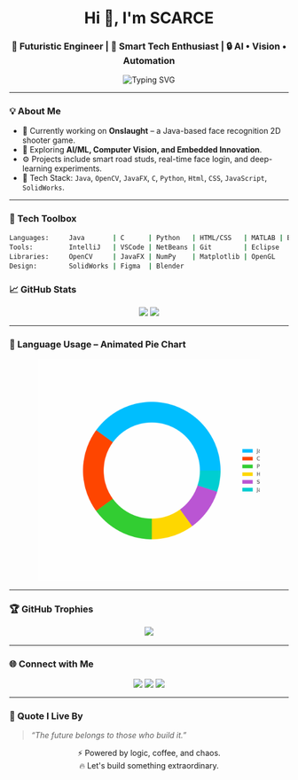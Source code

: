 <h1 align="center">Hi 👋, I'm SCARCE</h1>
<h3 align="center">🚀 Futuristic Engineer | 🧠 Smart Tech Enthusiast | 🔒 AI • Vision • Automation</h3>

<p align="center">
  <img src="https://readme-typing-svg.demolab.com?font=Fira+Code&size=22&pause=1000&color=00F7FF&width=440&lines=Crafting+Code+for+the+Future...;Building+Intelligent+Systems...;Vision%2C+Java+%2B+AI+Wizardry;Let's+Engineer+Tomorrow!" alt="Typing SVG" />
</p>

---

### 💡 About Me
- 🔭 Currently working on **Onslaught** – a Java-based face recognition 2D shooter game.
- 🧠 Exploring **AI/ML, Computer Vision, and Embedded Innovation**.
- ⚙️ Projects include smart road studs, real-time face login, and deep-learning experiments.
- 🧰 Tech Stack: `Java`, `OpenCV`, `JavaFX`, `C`, `Python`, `Html`, `CSS`, `JavaScript`, `SolidWorks`.

---

### 🚀 Tech Toolbox
```bash
Languages:     Java       | C      | Python   | HTML/CSS   | MATLAB | Bash
Tools:         IntelliJ   | VSCode | NetBeans | Git        | Eclipse
Libraries:     OpenCV     | JavaFX | NumPy    | Matplotlib | OpenGL
Design:        SolidWorks | Figma  | Blender
```
### 📈 GitHub Stats

<p align="center">
  <img src="https://github-readme-stats.vercel.app/api?username=OG-SCARCE&show_icons=true&theme=tokyonight" height="180"/>
  <img src="https://github-readme-streak-stats.herokuapp.com/?user=OG-SCARCE&theme=tokyonight" height="180"/>
</p>

---

### 🧠 Language Usage – Animated Pie Chart

<p align="center">
  <img src="https://raw.githubusercontent.com/OG-SCARCE/OG-SCARCE/main/assets/animated-language-pie-chart.gif" alt="Animated Pie Chart" width="400px"/>
</p>

---

### 🏆 GitHub Trophies

<p align="center">
  <img src="https://github-profile-trophy.vercel.app/?username=OG-SCARCE&theme=tokyonight&no-frame=true&no-bg=true&margin-w=4"/>
</p>

---

### 🌐 Connect with Me

<p align="center">
  <a href="mailto:amanpatel.2805@gmail.com"><img src="https://img.shields.io/badge/Gmail-red?style=for-the-badge&logo=gmail"/></a>
  <a href="https://www.linkedin.com/in/og-scarce"><img src="https://img.shields.io/badge/LinkedIn-blue?style=for-the-badge&logo=linkedin"/></a>
  <a href="https://github.com/OG-SCARCE"><img src="https://img.shields.io/badge/GitHub-black?style=for-the-badge&logo=github"/></a>
</p>

---

### 🧬 Quote I Live By

> _“The future belongs to those who build it.”_

<p align="center">
  ⚡ Powered by logic, coffee, and chaos.<br>
  🔥 Let's build something extraordinary.
</p>
